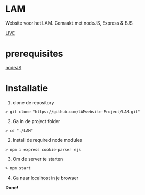 # LAM
Website voor het LAM. Gemaakt met nodeJS, Express & EJS

[LIVE](http://zoezo.wtf/)

# prerequisites
[nodeJS](https://nodejs.org/en/)

# Installatie
1. clone de repository
```
> git clone "https://github.com/LAMwebsite-Project/LAM.git"
```
2. Ga in de project folder
```
> cd "./LAM"
```
2. Install de required node modules
```
> npm i express cookie-parser ejs
```
3. Om de server te starten
```
> npm start
```
4. Ga naar localhost in je browser

**Done!**
